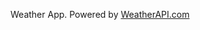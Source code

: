 Weather App.
Powered by <a href="https://www.weatherapi.com/" title="Weather API">WeatherAPI.com</a>
